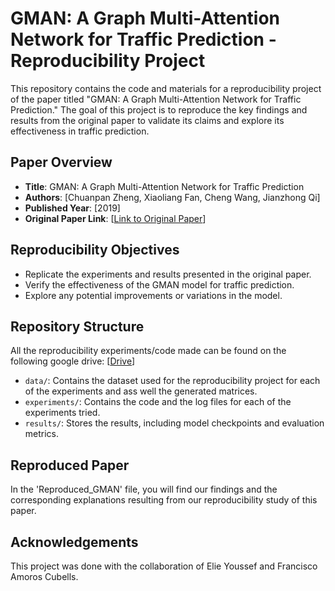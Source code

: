 # GMAN: A Graph Multi-Attention Network for Traffic Prediction - Reproducibility Project

This repository contains the code and materials for a reproducibility project of the paper titled "GMAN: A Graph Multi-Attention Network for Traffic Prediction." The goal of this project is to reproduce the key findings and results from the original paper to validate its claims and explore its effectiveness in traffic prediction.

## Paper Overview

- **Title**: GMAN: A Graph Multi-Attention Network for Traffic Prediction
- **Authors**: [Chuanpan Zheng, Xiaoliang Fan, Cheng Wang, Jianzhong Qi]
- **Published Year**: [2019]
- **Original Paper Link**: [[Link to Original Paper](https://arxiv.org/abs/1911.08415)]

## Reproducibility Objectives

- Replicate the experiments and results presented in the original paper.
- Verify the effectiveness of the GMAN model for traffic prediction.
- Explore any potential improvements or variations in the model.

## Repository Structure

All the reproducibility experiments/code made can be found on the following google drive: [[Drive](https://drive.google.com/drive/folders/1945LgJugJT4GhLWcH-1Sdb-mWlxTORxB?usp=drive_link)]

- `data/`: Contains the dataset used for the reproducibility project for each of the experiments and ass well the generated matrices.
- `experiments/`: Contains the code and the log files for each of the experiments tried.
- `results/`: Stores the results, including model checkpoints and evaluation metrics.

## Reproduced Paper

In the 'Reproduced_GMAN' file, you will find our findings and the corresponding explanations resulting from our reproducibility study of this paper.

## Acknowledgements

This project was done with the collaboration of Elie Youssef and Francisco Amoros Cubells.




